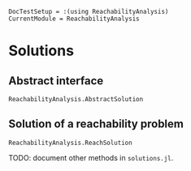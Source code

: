 ```@meta
DocTestSetup = :(using ReachabilityAnalysis)
CurrentModule = ReachabilityAnalysis
```

# Solutions

## Abstract interface

```@docs
ReachabilityAnalysis.AbstractSolution
```

## Solution of a reachability problem

```@docs
ReachabilityAnalysis.ReachSolution
```

TODO: document other methods in `solutions.jl`.

